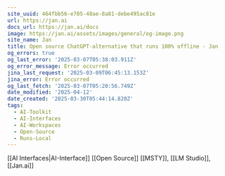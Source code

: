 ```yaml
---
site_uuid: 464fbb56-e705-48ae-8a81-debe495ac81e
url: https://jan.ai
docs_url: https://jan.ai/docs
image: https://jan.ai/assets/images/general/og-image.png
site_name: Jan
title: Open source ChatGPT-alternative that runs 100% offline - Jan
og_errors: true
og_last_error: '2025-03-07T05:38:03.911Z'
og_error_message: Error occurred
jina_last_request: '2025-03-09T06:45:13.153Z'
jina_error: Error occurred
og_last_fetch: '2025-03-07T05:20:56.749Z'
date_modified: '2025-04-12'
date_created: '2025-03-30T05:44:14.820Z'
tags:
  - AI-Toolkit
  - AI-Interfaces
  - AI-Workspaces
  - Open-Source
  - Runs-Local
---
```



























































































































































































































































[[AI Interfaces|AI-Interface]] [[Open Source]]
[[MSTY]], [[LM Studio]], [[Jan.ai]]
